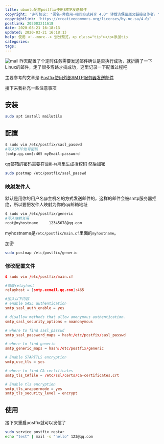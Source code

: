 ```yaml
---
title: ubuntu配置postfix使用SMTP发送邮件
copyright: '许可协议: "署名-非商用-相同方式共享 4.0" 转载请保留原文链接及作者。'
copyrightlink: 'https://creativecommons.org/licenses/by-nc-sa/4.0/'
postlink: 202003211618
date: 2020-03-21 16:18:13
updated: 2020-03-21 16:18:13
help: 使用 <!--more--> 划分预览，<p class="tip"></p>添加tip
categories:
tags:
---
```

![mail](https://coolrc-blog.oss-cn-shenzhen.aliyuncs.com/superbed/2020/03/21/5e75d31c9d7d586a54da48dc.jpg)
昨天配置了个定时任务需要发送邮件确认是否执行成功，就折腾了一下Linux的邮件，走了很多弯路才搞成功，这里记录一下配置过程吧<!--more-->

主要参考的文章是:[Postfix使用外部SMTP服务器发送邮件](https://itlaws.cn/post/postfix-use-external-smtp/)

接下来我补充一些注意事项

## 安装

```bash
sudo apt install mailutils
```

## 配置

```bash
$ sudo vim /etc/postfix/sasl_passwd
#写入SMTP账号密码
[smtp.qq.com]:465 myEmail:password
```

qq邮箱的密码需要在`设置-帐号`里生成授权码
然后加密

```bash
sudo postmap /etc/postfix/sasl_passwd
```

### 映射发件人

默认是用你的用户名@主机名的方式发送邮件的，这样的邮件会被smtp服务器拒绝，所以要把发件人映射为你的qq邮箱地址

```bash
$ sudo vim /etc/postfix/generic
#写入映射关系
root@myhostname     12345678@qq.com
```

myhostname是`/etc/postfix/main.cf`里面的`myhostname`。

加密

```bash
sudo postmap /etc/postfix/generic
```

### 修改配置文件

```conf
$ sudo vim /etc/postfix/main.cf

#修改relayhost
relayhost = [smtp.exmail.qq.com]:465

#加入以下内容
# enable SASL authentication
smtp_sasl_auth_enable = yes

# disallow methods that allow anonymous authentication.
smtp_sasl_security_options = noanonymous

# where to find sasl_passwd
smtp_sasl_password_maps = hash:/etc/postfix/sasl_passwd

# where to find generic
smtp_generic_maps = hash:/etc/postfix/generic

# Enable STARTTLS encryption
smtp_use_tls = yes

# where to find CA certificates
smtp_tls_CAfile = /etc/ssl/certs/ca-certificates.crt

# Enable tls encryption
smtp_tls_wrappermode = yes
smtp_tls_security_level = encrypt
```

## 使用

接下来重启postfix就可以发信了

```bash
sudo service postfix restar
echo "test" | mail -s "hello" 123@qq.com
```
